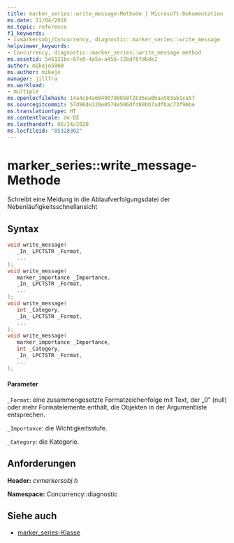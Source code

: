 ```yaml
---
title: marker_series::write_message-Methode | Microsoft-Dokumentation
ms.date: 11/04/2016
ms.topic: reference
f1_keywords:
- cvmarkersobj/Concurrency, diagnostic::marker_series::write_message
helpviewer_keywords:
- Concurrency, diagnostic::marker_series::write_message method
ms.assetid: 546121bc-67e0-4a5a-a456-12bd78fd6de2
author: mikejo5000
ms.author: mikejo
manager: jillfra
ms.workload:
- multiple
ms.openlocfilehash: 14a4cb4a604907908b8f2b35ea0baa583ab1ca57
ms.sourcegitcommit: 57d96de120e0574e506dfd80bb7adfbac73f96be
ms.translationtype: HT
ms.contentlocale: de-DE
ms.lasthandoff: 06/24/2020
ms.locfileid: "85328302"
---
```

# <a name="marker_serieswrite_message-method"></a>marker_series::write_message-Methode
Schreibt eine Meldung in die Ablaufverfolgungsdatei der Nebenläufigkeitsschnellansicht

## <a name="syntax"></a>Syntax

```cpp
void write_message(
   _In_ LPCTSTR _Format,
   ...
);
void write_message(
   marker_importance _Importance,
   _In_ LPCTSTR _Format,
   ...
);
void write_message(
   int _Category,
   _In_ LPCTSTR _Format,
   ...
);
void write_message(
   marker_importance _Importance,
   int _Category,
   _In_ LPCTSTR _Format,
   ...
);
```

#### <a name="parameters"></a>Parameter
 `_Format`: eine zusammengesetzte Formatzeichenfolge mit Text, der „0“ (null) oder mehr Formatelemente enthält, die Objekten in der Argumentliste entsprechen.

 `_Importance`: die Wichtigkeitsstufe.

 `_Category`: die Kategorie.

## <a name="requirements"></a>Anforderungen
 **Header:** *cvmarkersobj.h*

 **Namespace:** Concurrency::diagnostic

## <a name="see-also"></a>Siehe auch
- [marker_series-Klasse](../profiling/marker-series-class.md)